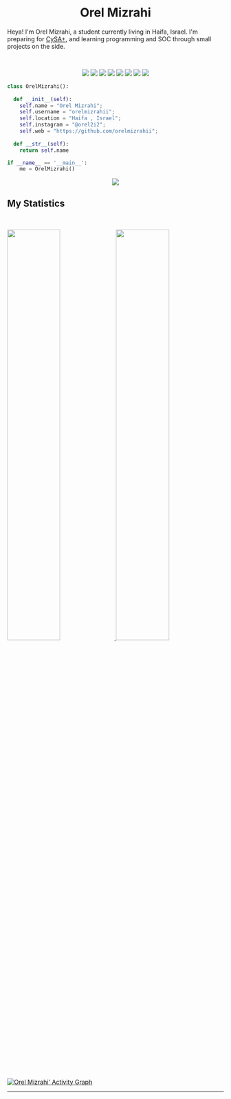 <h1 align="center">
  <b>Orel Mizrahi</b>
</h1>

Heya! I'm Orel Mizrahi, a student currently living in Haifa, Israel. I'm preparing for 
<a href="https://www.comptia.org/certifications/cybersecurity-analyst">CySA+</a>, 
and learning programming and SOC through small projects  on the side.

<br>

<p>
<div align="center">
  <img src="https://img.shields.io/badge/-HTML-c58545?style=for-the-badge&logo=html5&logoColor=c58545&labelColor=282828">
  <img src="https://img.shields.io/badge/-CSS-d1a01f?style=for-the-badge&logo=css3&logoColor=d1a01f&labelColor=282828">
  <img src="https://img.shields.io/badge/php-%23777BB4.svg?style=for-the-badge&logo=php&logoColor=white">
  <img src="https://img.shields.io/badge/-Python-98b982?style=for-the-badge&logo=python&logoColor=98b982&labelColor=282828">
  <img src="https://img.shields.io/badge/Kali-268BEE?style=for-the-badge&logo=kalilinux&logoColor=white">
  <img src="https://img.shields.io/badge/Linux-FCC624?style=for-the-badge&logo=linux&logoColor=black">
  <img src="https://img.shields.io/badge/orel2i2-%23E4405F.svg?style=for-the-badge&logo=Instagram&logoColor=white">
  <img src="https://img.shields.io/badge/%3Corel4378%3E-%237289DA.svg?style=for-the-badge&logo=discord&logoColor=white">
                                                                                                      
</div>
</p>

```python
class OrelMizrahi():
    
  def __init__(self):
    self.name = "Orel Mizrahi";
    self.username = "orelmizrahii";
    self.location = "Haifa , Israel";
    self.instagram = "@orel2i2";
    self.web = "https://github.com/orelmizrahii";
  
  def __str__(self):
    return self.name

if __name__ == '__main__':
    me = OrelMizrahi()
```

<div align="center">
  <a href="https://open.spotify.com/user/thaq5x54qyvfs4glbk8ijkpue">
    <img src="https://readme-spotify-tingz.vercel.app/api/now-playing">
  </a>
</div>

<!--
<div align="center">
  <a href="https://open.spotify.com/user/thaq5x54qyvfs4glbk8ijkpue">
    <img src="https://spotify-readme-theta-virid.vercel.app/api?scan=true&theme=dark" width="240px">
  </a>
</div>
-->

## My Statistics

<br/>
<p align="left">
  <a href="https://github.com/orelmizrahii">
  <img width="49.5%" src="https://github-readme-stats.vercel.app/api?username=orelmizrahii&show_icons=true&theme=gruvbox&hide_border=true" />
    <img width="49.5%" src="https://github-readme-streak-stats.herokuapp.com/?user=orelmizrahii&theme=gruvbox&hide_border=true" />
  </a>
</p>
<br>

[![Orel Mizrahi' Activity Graph](https://activity-graph.herokuapp.com/graph?username=orelmizrahii&custom_title=Orel%20Trips's%20Contribution%20Graph&theme=gruvbox&bg_color=282828&hide_border=true&line=d1a01f&point=c58545)](https://github.com/orelmizrahii)

-------
